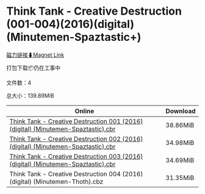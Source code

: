 # Think Tank - Creative Destruction (001-004)(2016)(digital)(Minutemen-Spaztastic+)

[磁力链接⬇Magnet Link](magnet:?xt=urn:btih:441dc06d7175bfa2cc81d67744ea9122209d6b3d&dn=Think%20Tank%20-%20Creative%20Destruction%20%28001-004%29%282016%29%28digital%29%28Minutemen-Spaztastic%2B%29)

打包下载📦仍在工事中

文件数：4

总大小：139.89MiB

Online | Download
--- | ---
[Think Tank - Creative Destruction 001 (2016) (digital) (Minutemen-Spaztastic).cbr](https://github.com/alicewish/markdown/blob/master/comic/Think-Tank-Creative-Destruction-001-2016-digital-Minutemen-Spaztastic-cbr.md) | 38.86MiB
[Think Tank - Creative Destruction 002 (2016) (digital) (Minutemen-Spaztastic).cbr](https://github.com/alicewish/markdown/blob/master/comic/Think-Tank-Creative-Destruction-002-2016-digital-Minutemen-Spaztastic-cbr.md) | 34.98MiB
[Think Tank - Creative Destruction 003 (2016) (digital) (Minutemen-Spaztastic).cbr](https://github.com/alicewish/markdown/blob/master/comic/Think-Tank-Creative-Destruction-003-2016-digital-Minutemen-Spaztastic-cbr.md) | 34.69MiB
Think Tank - Creative Destruction 004 (2016) (digital) (Minutemen-Thoth).cbz | 31.35MiB